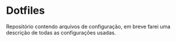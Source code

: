 # Dotfiles

Repositório contendo arquivos de configuração, em breve farei uma descrição de todas as configurações usadas.
